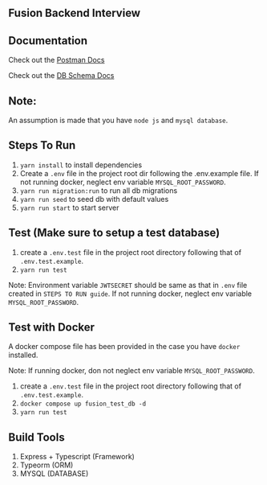 ## Fusion Backend Interview

## Documentation
Check out the [Postman Docs](https://documenter.getpostman.com/view/16498899/UzBqoQyP)

Check out the [DB Schema Docs](https://dbdocs.io/oolat31/Fintech?table=accounts&schema=public&view=table_structure)

## Note:
An assumption is made that you have `node js` and `mysql database`.


## Steps To Run
1. `yarn install` to install dependencies
2. Create a `.env` file in the project root dir following the .env.example file. If not running docker, neglect env variable `MYSQL_ROOT_PASSWORD`.
3. `yarn run migration:run` to run all db migrations
4. `yarn run seed` to seed db with default values
5. `yarn run start` to start server

## Test (Make sure to setup a test database)
1. create a `.env.test` file in the project root directory following that of `.env.test.example`.
2. `yarn run test`

Note: Environment variable `JWTSECRET` should be same as that in `.env` file created in `STEPS TO RUN guide`. If not running docker, neglect env variable `MYSQL_ROOT_PASSWORD`.

## Test with Docker
A docker compose file has been provided in the case you have `docker` installed.

Note: If running docker, don not neglect env variable `MYSQL_ROOT_PASSWORD`.

1. create a `.env.test` file in the project root directory following that of `.env.test.example`.
2. `docker compose up fusion_test_db -d`
3. `yarn run test`
 

## Build Tools
1. Express + Typescript (Framework)
2. Typeorm (ORM)
3. MYSQL (DATABASE)
